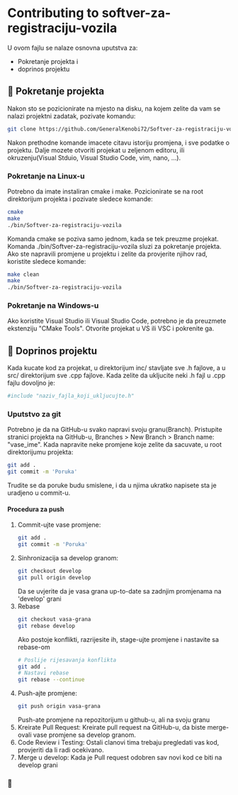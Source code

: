 # Contributing to softver-za-registraciju-vozila

U ovom fajlu se nalaze osnovna uputstva za:
- Pokretanje projekta i
- doprinos projektu

## 📌 Pokretanje projekta
Nakon sto se pozicionirate na mjesto na disku, na kojem zelite da vam se nalazi projektni zadatak, pozivate komandu:
```sh
git clone https://github.com/GeneralKenobi72/Softver-za-registraciju-vozila.git
```
Nakon prethodne komande imacete citavu istoriju promjena, i sve podatke o projektu. Dalje mozete otvoriti projekat u zeljenom editoru, ili okruzenju(Visual Stduio, Visual Studio Code, vim, nano, ...).

### Pokretanje na Linux-u
Potrebno da imate instaliran cmake i make.
Pozicionirate se na root direktorijum projekta i pozivate sledece komande:
```sh
cmake
make
./bin/Softver-za-registraciju-vozila
```
Komanda cmake se poziva samo jednom, kada se tek preuzme projekat.
Komanda ./bin/Softver-za-registraciju-vozila sluzi za pokretanje projekta.
Ako ste napravili promjene u projektu i zelite da provjerite njihov rad, koristite sledece komande:
```sh
make clean
make
./bin/Softver-za-registraciju-vozila
```
### Pokretanje na Windows-u
Ako koristite Visual Studio ili Visual Studio Code, potrebno je da preuzmete ekstenziju "CMake Tools". Otvorite projekat u VS ili VSC i pokrenite ga.

## 📌 Doprinos projektu
Kada kucate kod za projekat, u direktorijum inc/ stavljate sve .h fajlove, a u src/ direktorijum sve .cpp fajlove.
Kada zelite da ukljucite neki .h fajl u .cpp fajlu dovoljno je:
```sh
#include "naziv_fajla_koji_ukljucujte.h"
```
### Uputstvo za git
Potrebno je da na GitHub-u svako napravi svoju granu(Branch). Pristupite stranici projekta na GitHub-u, Branches > New Branch > Branch name: "vase_ime".
Kada napravite neke promjene koje zelite da sacuvate, u root direktorijumu projekta:
```sh
git add .
git commit -m 'Poruka'
```
Trudite se da poruke budu smislene, i da u njima ukratko napisete sta je uradjeno u commit-u.
#### Procedura za push
1. Commit-ujte vase promjene:
    ```sh
    git add .
    git commit -m 'Poruka'
    ```
2. Sinhronizacija sa develop granom:
    ```sh
    git checkout develop
    git pull origin develop
    ```
    Da se uvjerite da je vasa grana up-to-date sa zadnjim promjenama na 'develop' grani
3. Rebase
    ```sh
    git checkout vasa-grana
    git rebase develop
    ```
    Ako postoje konflikti, razrijesite ih, stage-ujte promjene i nastavite sa rebase-om
    ```sh
    # Poslije rijesavanja konflikta
    git add .
    # Nastavi rebase
    git rebase --continue
    ```
4. Push-ajte promjene:
    ```sh
    git push origin vasa-grana
    ```
    Push-ate promjene na repozitorijum u github-u, ali na svoju granu
5. Kreirate Pull Request:
    Kreirate pull request na GitHub-u, da biste merge-ovali vase promjene sa develop granom.
6. Code Review i Testing:
    Ostali clanovi tima trebaju pregledati vas kod, provjeriti da li radi ocekivano.
7. Merge u develop:
    Kada je Pull request odobren sav novi kod ce biti na develop grani

### 🤖
